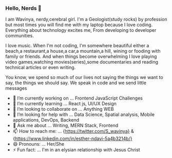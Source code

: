 ### Hello, Nerds 👋

I am Wavinya, nerdy,cerebral girl. I'm a Geologist(study rocks) by profession but most times you will find me with my laptop because I love coding. Everything about technology excites me, From developing to developer communities.

I love music. When I'm not coding, I'm somewhere beautiful either a beach,a restaurant,a house,a car,a mountain,a hill, wining or fooding with family or friends. And when things become overwhelming I love playing video games,watching movies(series),some documentaries and reading technical articles or even writing.



You know, we spend so much of our lives not saying the things we want to say, the things we should say. We speak in code and we send little messages



- 🔭 I’m currently working on ... Frontend JavaScript Challenges
- 🌱 I’m currently learning ... React js, UI/UX Design
- 👯 I’m looking to collaborate on ... Anything WEB
- 🤔 I’m looking for help with ... Data Science, Spatial analysis, Mobile applications, DevOps, Backend
- 💬 Ask me about ... Writing, MERN Stack, Frontend
- 📫 How to reach me: ... {https://twitter.com/S_wavinya} & {https://www.linkedin.com/in/esther-ndavi-5a4b3214b/}
- 😄 Pronouns: ... Her/She
- ⚡ Fun fact: ... I'm in an elysian relationship with Jesus Christ

